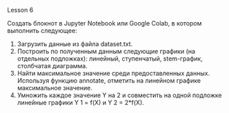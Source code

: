 Lesson 6

Создать блокнот в Jupyter Notebook или Google Colab, в котором выполнить следующее:
1. Загрузить данные из файла dataset.txt.
2. Построить по полученным данным следующие графики (на отдельных подложках): 
   линейный, ступенчатый, stem-график, столбчатая диаграмма.
3. Найти максимальное значение среди предоставленных данных. Используя функцию 
   annotate, отметить на линейном графике максимальное значение.
4. Умножить каждое значение Y на 2 и совместить на одной подложке линейные 
   графики Y 1 = f(X) и Y 2 = 2*f(X).

